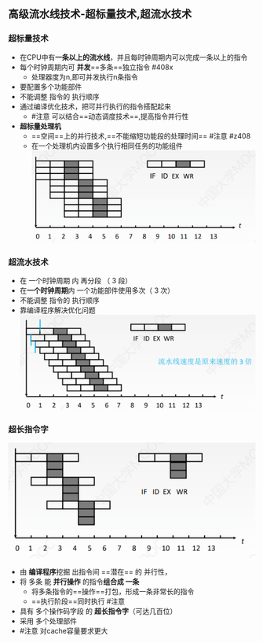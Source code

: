 ## 高级流水线技术-超标量技术,超流水技术
### 超标量技术
- 在CPU中有**一条以上的流水线**，并且每时钟周期内可以完成一条以上的指令
- 每个时钟周期内可 **并发**==多条==独立指令 #408x 
	- 处理器度为n,即可并发执行n条指令
- 要配置多个功能部件
- 不能调整 指令的 执行顺序
- 通过编译优化技术，把可并行执行的指令搭配起来
	- #注意 可以结合==动态调度技术==,提高指令并行性
- **超标量处理机**
	- ==空间==上的并行技术,==不能缩短功能段的处理时间== #注意 #z408 
	- 在一个处理机内设置多个执行相同任务的功能组件
![](attachments/Pasted%20image%2020220919154633.png)
### 超流水技术
- 在 一个时钟周期 内 再分段 （ 3 段）
- 在**一个时钟周期**内 一个功能部件使用多次（ 3 次）
- 不能调整 指令的 执行顺序
- 靠编译程序解决优化问题
![](attachments/Pasted%20image%2020220919154753.png)

### 超长指令字
![](attachments/Pasted%20image%2020220919155022.png)
- 由 **编译程序**挖掘 出指令间 ==潜在== 的 并行性，
- 将 多条 能 **并行操作** 的指令**组合成 一条**
	- 将多条指令的==操作==打包，形成一条非常长的指令
	- ==执行阶段==同时执行 #注意
- 具有 多个操作码字段 的 **超长指令字**（可达几百位）
- 采用 多个处理部件
- #注意 对cache容量要求更大
